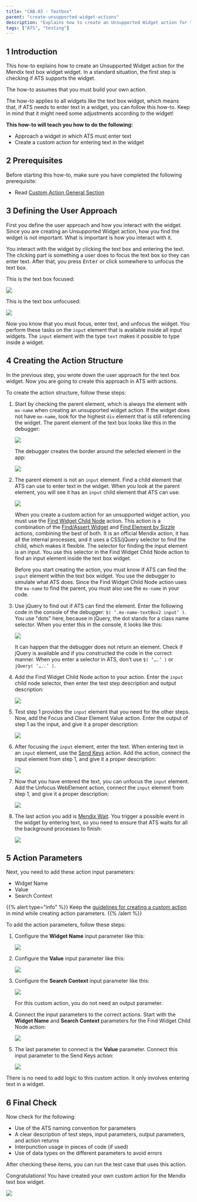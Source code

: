 ```yaml
---
title: "CAB.03 - Textbox"
parent: "create-unsupported-widget-actions"
description: "Explains how to create an Unsupported Widget action for the Mendix text box widget."
tags: ["ATS", "testing"]
---
```


## 1 Introduction

This how-to explains how to create an Unsupported Widget action for the Mendix text box widget widget. In a standard situation, the first step is checking if ATS supports the widget. 

The how-to assumes that you must build your own action.

The how-to applies to all widgets like the text box widget, which means that, if ATS needs to enter text in a widget, you can follow this how-to. Keep in mind that it might need some adjustments according to the widget!

**This how-to will teach you how to do the following:**

* Approach a widget in which ATS must enter text
* Create a custom action for entering text in the widget

## 2 Prerequisites

Before starting this how-to, make sure you have completed the following prerequisite:
 
* Read [Custom Action General Section](custom-action-general)

## 3 Defining the User Approach

First you define the user approach and how you interact with the widget. Since you are creating an Unsupported Widget action, how you find the widget is not important. What is important is how you interact with it.

You interact with the widget by clicking the text box and entering the text. The clicking part is something a user does to focus the text box so they can enter text. After that, you press <kbd>Enter</kbd> or click somewhere to unfocus the text box.

This is the text box focused:

![](attachments/create-unsupported-widget/cab-03-textbox/text-box-focused.png)

This is the text box unfocused:

![](attachments/create-unsupported-widget/cab-03-textbox/text-box-unfocused.png)

Now you know that you must focus, enter text, and unfocus the widget. You perform these tasks on the `input` element that is available inside all input widgets. The `input` element with the type `text` makes it possible to type inside a widget.

## 4 Creating the Action Structure

In the previous step, you wrote down the user approach for the text box widget. Now you are going to create this approach in ATS with actions.

To create the action structure, follow these steps:

1.  Start by checking the parent element, which is always the element with `mx-name` when creating an unsupported widget action. If the widget does not have `mx-name`, look for the highest `div` element that is still referencing the widget. The parent element of the text box looks like this in the debugger:

    ![](attachments/create-unsupported-widget/cab-03-textbox/text-box-parentelement-debugger.png)

    The debugger creates the border around the selected element in the app:

    ![](attachments/create-unsupported-widget/cab-03-textbox/text-box-parentelement-outlined.png)

2.  The parent element is not an `input` element. Find a child element that ATS can use to enter text in the widget. When you look at the parent element, you will see it has an `input` child element that ATS can use:

    ![](attachments/create-unsupported-widget/cab-03-textbox/text-box-childelement-input-debugger.png)

    When you create a custom action for an unsupported widget action, you must use the [Find Widget Child Node](/ats/refguide/rg-version-1/find-widget-child-node) action. This action is a combination of the [Find/Assert Widget](/ats/refguide/rg-version-1/findassert-widget) and [Find Element by Sizzle](/ats/refguide/rg-version-1/find-element-by-sizzle) actions, combining the best of both. It is an official Mendix action, it has all the internal processes, and it uses a CSS/jQuery selector to find the child, which makes it flexible. The selector for finding the input element is an input. You use this selector in the Find Widget Child Node action to find an input element inside the text box widget.

    Before you start creating the action, you must know if ATS can find the `input` element within the text box widget. You use the debugger to simulate what ATS does. Since the Find Widget Child Node action uses the `mx-name` to find the parent, you must also use the `mx-name` in your code.

3.  Use jQuery to find out if ATS can find the element. Enter the following code in the console of the debugger: `$( ‘.mx-name-textBox2 input’ )`. You use "dots" here, because in jQuery, the dot stands for a class name selector. When you enter this in the console, it looks like this:

    ![](attachments/create-unsupported-widget/cab-03-textbox/text-box-childelement-selector.png)

    It can happen that the debugger does not return an element. Check if jQuery is available and if you constructed the code in the correct manner. When you enter a selector in ATS, don’t use `$( ‘….’ )` or `jQuery( ‘…..’ )`.

4.  Add the Find Widget Child Node action to your action. Enter the `input` child node selector, then enter the test step description and output description:

    ![](attachments/create-unsupported-widget/cab-03-textbox/text-box-findwidgetchildnode-add.png)

5.  Test step 1 provides the `input` element that you need for the other steps. Now, add the Focus and Clear Element Value action. Enter the output of step 1 as the input, and give it a proper description:

    ![](attachments/create-unsupported-widget/cab-03-textbox/text-box-focusclearelementvalue-add.png)

6.  After focusing the `input` element, enter the text. When entering text in an `input` element, use the [Send Keys](/ats/refguide/rg-version-1/send-keys) action. Add the action, connect the input element from step 1, and give it a proper description:

    ![](attachments/create-unsupported-widget/cab-03-textbox/text-box-sendkeys-add.png)

7.  Now that you have entered the text, you can unfocus the `input` element. Add the Unfocus WebElement action, connect the `input` element from step 1, and give it a proper description:

    ![](attachments/create-unsupported-widget/cab-03-textbox/text-box-unfocuswebelement-add.png)

8.  The last action you add is [Mendix Wait](/ats/refguide/rg-version-1/mendix-wait). You trigger a possible event in the widget by entering text, so you need to ensure that ATS waits for all the background processes to finish:

    ![](attachments/create-unsupported-widget/cab-03-textbox/text-box-mendix-wait.png)

## 5 Action Parameters

Next, you need to add these action input parameters:

* Widget Name
* Value
* Search Context

{{% alert type="info" %}}
Keep the [guidelines for creating a custom action](/ats/howtos/ht-version-1/guidelines-custom-action-1) in mind while creating action parameters. 
{{% /alert %}}

To add the action parameters, follow these steps:

1.  Configure the **Widget Name** input parameter like this:

    ![](attachments/create-unsupported-widget/cab-03-textbox/text-box-widgetname-parameter.png)

2.  Configure the **Value** input parameter like this:

    ![](attachments/create-unsupported-widget/cab-03-textbox/text-box-value-parameter.png)

3.  Configure the **Search Context** input parameter like this:

    ![](attachments/create-unsupported-widget/cab-03-textbox/text-box-searchcontext-parameter.png)

    For this custom action, you do not need an output parameter.

4.  Connect the input parameters to the correct actions. Start with the **Widget Name** and **Search Context** parameters for the Find Widget Child Node action:

    ![](attachments/create-unsupported-widget/cab-03-textbox/text-box-actioninputparameters-findwidgetchildnode.png)

5.  The last parameter to connect is the **Value** parameter. Connect this input parameter to the Send Keys action:

    ![](attachments/create-unsupported-widget/cab-03-textbox/text-box-actioninputparameters-sendkeys.png)

There is no need to add logic to this custom action. It only involves entering text in a widget.

## 6 Final Check

Now check for the following:

*  Use of the ATS naming convention for parameters
*  A clear description of test steps, input parameters, output parameters, and action returns
*  Interpunction usage in pieces of code (if used)
*  Use of data types on the different parameters to avoid errors

After checking these items, you can run the test case that uses this action.

Congratulations! You have created your own custom action for the Mendix text box widget.

![](attachments/create-unsupported-widget/cab-03-textbox/text-box-finishedaction.png)
